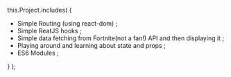 this.Project.includes( {

* Simple Routing (using react-dom) ;
* Simple ReatJS hooks ;
* Simple data fetching from Fortnite(not a fan!) API and then displaying it ;
* Playing around and learning about state and props ;
* ES6 Modules ;

} );
